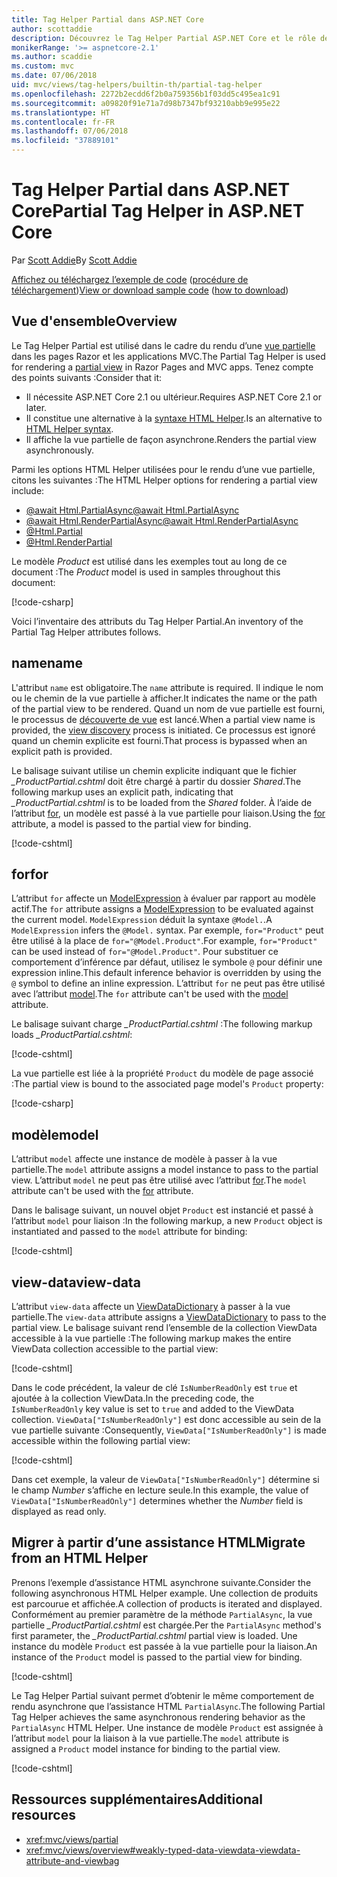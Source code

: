 ```yaml
---
title: Tag Helper Partial dans ASP.NET Core
author: scottaddie
description: Découvrez le Tag Helper Partial ASP.NET Core et le rôle de ses attributs dans le rendu d’une vue partielle.
monikerRange: '>= aspnetcore-2.1'
ms.author: scaddie
ms.custom: mvc
ms.date: 07/06/2018
uid: mvc/views/tag-helpers/builtin-th/partial-tag-helper
ms.openlocfilehash: 2272b2ecdd6f2b0a759356b1f03dd5c495ea1c91
ms.sourcegitcommit: a09820f91e71a7d98b7347bf93210abb9e995e22
ms.translationtype: HT
ms.contentlocale: fr-FR
ms.lasthandoff: 07/06/2018
ms.locfileid: "37889101"
---
```

# <a name="partial-tag-helper-in-aspnet-core"></a><span data-ttu-id="26321-103">Tag Helper Partial dans ASP.NET Core</span><span class="sxs-lookup"><span data-stu-id="26321-103">Partial Tag Helper in ASP.NET Core</span></span>

<span data-ttu-id="26321-104">Par [Scott Addie](https://github.com/scottaddie)</span><span class="sxs-lookup"><span data-stu-id="26321-104">By [Scott Addie](https://github.com/scottaddie)</span></span>

<span data-ttu-id="26321-105">[Affichez ou téléchargez l’exemple de code](https://github.com/aspnet/Docs/tree/master/aspnetcore/mvc/views/tag-helpers/built-in/samples) ([procédure de téléchargement](xref:tutorials/index#how-to-download-a-sample))</span><span class="sxs-lookup"><span data-stu-id="26321-105">[View or download sample code](https://github.com/aspnet/Docs/tree/master/aspnetcore/mvc/views/tag-helpers/built-in/samples) ([how to download](xref:tutorials/index#how-to-download-a-sample))</span></span>

## <a name="overview"></a><span data-ttu-id="26321-106">Vue d'ensemble</span><span class="sxs-lookup"><span data-stu-id="26321-106">Overview</span></span>

<span data-ttu-id="26321-107">Le Tag Helper Partial est utilisé dans le cadre du rendu d’une [vue partielle](xref:mvc/views/partial) dans les pages Razor et les applications MVC.</span><span class="sxs-lookup"><span data-stu-id="26321-107">The Partial Tag Helper is used for rendering a [partial view](xref:mvc/views/partial) in Razor Pages and MVC apps.</span></span> <span data-ttu-id="26321-108">Tenez compte des points suivants :</span><span class="sxs-lookup"><span data-stu-id="26321-108">Consider that it:</span></span>

* <span data-ttu-id="26321-109">Il nécessite ASP.NET Core 2.1 ou ultérieur.</span><span class="sxs-lookup"><span data-stu-id="26321-109">Requires ASP.NET Core 2.1 or later.</span></span>
* <span data-ttu-id="26321-110">Il constitue une alternative à la [syntaxe HTML Helper](xref:mvc/views/partial#reference-a-partial-view).</span><span class="sxs-lookup"><span data-stu-id="26321-110">Is an alternative to [HTML Helper syntax](xref:mvc/views/partial#reference-a-partial-view).</span></span>
* <span data-ttu-id="26321-111">Il affiche la vue partielle de façon asynchrone.</span><span class="sxs-lookup"><span data-stu-id="26321-111">Renders the partial view asynchronously.</span></span>

<span data-ttu-id="26321-112">Parmi les options HTML Helper utilisées pour le rendu d’une vue partielle, citons les suivantes :</span><span class="sxs-lookup"><span data-stu-id="26321-112">The HTML Helper options for rendering a partial view include:</span></span>

* [<span data-ttu-id="26321-113">@await Html.PartialAsync</span><span class="sxs-lookup"><span data-stu-id="26321-113">@await Html.PartialAsync</span></span>](/dotnet/api/microsoft.aspnetcore.mvc.rendering.htmlhelperpartialextensions.partialasync)
* [<span data-ttu-id="26321-114">@await Html.RenderPartialAsync</span><span class="sxs-lookup"><span data-stu-id="26321-114">@await Html.RenderPartialAsync</span></span>](/dotnet/api/microsoft.aspnetcore.mvc.rendering.htmlhelperpartialextensions.renderpartialasync)
* [@Html.Partial](/dotnet/api/microsoft.aspnetcore.mvc.rendering.htmlhelperpartialextensions.partial)
* [@Html.RenderPartial](/dotnet/api/microsoft.aspnetcore.mvc.rendering.htmlhelperpartialextensions.renderpartial)

<span data-ttu-id="26321-115">Le modèle *Product* est utilisé dans les exemples tout au long de ce document :</span><span class="sxs-lookup"><span data-stu-id="26321-115">The *Product* model is used in samples throughout this document:</span></span>

[!code-csharp[](samples/TagHelpersBuiltIn/Models/Product.cs)]

<span data-ttu-id="26321-116">Voici l’inventaire des attributs du Tag Helper Partial.</span><span class="sxs-lookup"><span data-stu-id="26321-116">An inventory of the Partial Tag Helper attributes follows.</span></span>

## <a name="name"></a><span data-ttu-id="26321-117">name</span><span class="sxs-lookup"><span data-stu-id="26321-117">name</span></span>

<span data-ttu-id="26321-118">L'attribut `name` est obligatoire.</span><span class="sxs-lookup"><span data-stu-id="26321-118">The `name` attribute is required.</span></span> <span data-ttu-id="26321-119">Il indique le nom ou le chemin de la vue partielle à afficher.</span><span class="sxs-lookup"><span data-stu-id="26321-119">It indicates the name or the path of the partial view to be rendered.</span></span> <span data-ttu-id="26321-120">Quand un nom de vue partielle est fourni, le processus de [découverte de vue](xref:mvc/views/overview#view-discovery) est lancé.</span><span class="sxs-lookup"><span data-stu-id="26321-120">When a partial view name is provided, the [view discovery](xref:mvc/views/overview#view-discovery) process is initiated.</span></span> <span data-ttu-id="26321-121">Ce processus est ignoré quand un chemin explicite est fourni.</span><span class="sxs-lookup"><span data-stu-id="26321-121">That process is bypassed when an explicit path is provided.</span></span>

<span data-ttu-id="26321-122">Le balisage suivant utilise un chemin explicite indiquant que le fichier *_ProductPartial.cshtml* doit être chargé à partir du dossier *Shared*.</span><span class="sxs-lookup"><span data-stu-id="26321-122">The following markup uses an explicit path, indicating that *_ProductPartial.cshtml* is to be loaded from the *Shared* folder.</span></span> <span data-ttu-id="26321-123">À l’aide de l’attribut [for](#for), un modèle est passé à la vue partielle pour liaison.</span><span class="sxs-lookup"><span data-stu-id="26321-123">Using the [for](#for) attribute, a model is passed to the partial view for binding.</span></span>

[!code-cshtml[](samples/TagHelpersBuiltIn/Pages/Product.cshtml?name=snippet_Name)]

## <a name="for"></a><span data-ttu-id="26321-124">for</span><span class="sxs-lookup"><span data-stu-id="26321-124">for</span></span>

<span data-ttu-id="26321-125">L’attribut `for` affecte un [ModelExpression](/dotnet/api/microsoft.aspnetcore.mvc.viewfeatures.modelexpression) à évaluer par rapport au modèle actif.</span><span class="sxs-lookup"><span data-stu-id="26321-125">The `for` attribute assigns a [ModelExpression](/dotnet/api/microsoft.aspnetcore.mvc.viewfeatures.modelexpression) to be evaluated against the current model.</span></span> <span data-ttu-id="26321-126">`ModelExpression` déduit la syntaxe `@Model.`.</span><span class="sxs-lookup"><span data-stu-id="26321-126">A `ModelExpression` infers the `@Model.` syntax.</span></span> <span data-ttu-id="26321-127">Par exemple, `for="Product"` peut être utilisé à la place de `for="@Model.Product"`.</span><span class="sxs-lookup"><span data-stu-id="26321-127">For example, `for="Product"` can be used instead of `for="@Model.Product"`.</span></span> <span data-ttu-id="26321-128">Pour substituer ce comportement d’inférence par défaut, utilisez le symbole `@` pour définir une expression inline.</span><span class="sxs-lookup"><span data-stu-id="26321-128">This default inference behavior is overridden by using the `@` symbol to define an inline expression.</span></span> <span data-ttu-id="26321-129">L’attribut `for` ne peut pas être utilisé avec l’attribut [model](#model).</span><span class="sxs-lookup"><span data-stu-id="26321-129">The `for` attribute can't be used with the [model](#model) attribute.</span></span>

<span data-ttu-id="26321-130">Le balisage suivant charge *_ProductPartial.cshtml* :</span><span class="sxs-lookup"><span data-stu-id="26321-130">The following markup loads *_ProductPartial.cshtml*:</span></span>

[!code-cshtml[](samples/TagHelpersBuiltIn/Pages/Product.cshtml?name=snippet_For)]

<span data-ttu-id="26321-131">La vue partielle est liée à la propriété `Product` du modèle de page associé :</span><span class="sxs-lookup"><span data-stu-id="26321-131">The partial view is bound to the associated page model's `Product` property:</span></span>

[!code-csharp[](samples/TagHelpersBuiltIn/Pages/Product.cshtml.cs?highlight=8)]

## <a name="model"></a><span data-ttu-id="26321-132">modèle</span><span class="sxs-lookup"><span data-stu-id="26321-132">model</span></span>

<span data-ttu-id="26321-133">L’attribut `model` affecte une instance de modèle à passer à la vue partielle.</span><span class="sxs-lookup"><span data-stu-id="26321-133">The `model` attribute assigns a model instance to pass to the partial view.</span></span> <span data-ttu-id="26321-134">L’attribut `model` ne peut pas être utilisé avec l’attribut [for](#for).</span><span class="sxs-lookup"><span data-stu-id="26321-134">The `model` attribute can't be used with the [for](#for) attribute.</span></span>

<span data-ttu-id="26321-135">Dans le balisage suivant, un nouvel objet `Product` est instancié et passé à l’attribut `model` pour liaison :</span><span class="sxs-lookup"><span data-stu-id="26321-135">In the following markup, a new `Product` object is instantiated and passed to the `model` attribute for binding:</span></span>

[!code-cshtml[](samples/TagHelpersBuiltIn/Pages/Product.cshtml?name=snippet_Model)]

## <a name="view-data"></a><span data-ttu-id="26321-136">view-data</span><span class="sxs-lookup"><span data-stu-id="26321-136">view-data</span></span>

<span data-ttu-id="26321-137">L’attribut `view-data` affecte un [ViewDataDictionary](/dotnet/api/microsoft.aspnetcore.mvc.viewfeatures.viewdatadictionary) à passer à la vue partielle.</span><span class="sxs-lookup"><span data-stu-id="26321-137">The `view-data` attribute assigns a [ViewDataDictionary](/dotnet/api/microsoft.aspnetcore.mvc.viewfeatures.viewdatadictionary) to pass to the partial view.</span></span> <span data-ttu-id="26321-138">Le balisage suivant rend l’ensemble de la collection ViewData accessible à la vue partielle :</span><span class="sxs-lookup"><span data-stu-id="26321-138">The following markup makes the entire ViewData collection accessible to the partial view:</span></span>

[!code-cshtml[](samples/TagHelpersBuiltIn/Pages/Product.cshtml?name=snippet_ViewData&highlight=5-)]

<span data-ttu-id="26321-139">Dans le code précédent, la valeur de clé `IsNumberReadOnly` est `true` et ajoutée à la collection ViewData.</span><span class="sxs-lookup"><span data-stu-id="26321-139">In the preceding code, the `IsNumberReadOnly` key value is set to `true` and added to the ViewData collection.</span></span> <span data-ttu-id="26321-140">`ViewData["IsNumberReadOnly"]` est donc accessible au sein de la vue partielle suivante :</span><span class="sxs-lookup"><span data-stu-id="26321-140">Consequently, `ViewData["IsNumberReadOnly"]` is made accessible within the following partial view:</span></span>

[!code-cshtml[](samples/TagHelpersBuiltIn/Pages/Shared/_ProductViewDataPartial.cshtml?highlight=5)]

<span data-ttu-id="26321-141">Dans cet exemple, la valeur de `ViewData["IsNumberReadOnly"]` détermine si le champ *Number* s’affiche en lecture seule.</span><span class="sxs-lookup"><span data-stu-id="26321-141">In this example, the value of `ViewData["IsNumberReadOnly"]` determines whether the *Number* field is displayed as read only.</span></span>

## <a name="migrate-from-an-html-helper"></a><span data-ttu-id="26321-142">Migrer à partir d’une assistance HTML</span><span class="sxs-lookup"><span data-stu-id="26321-142">Migrate from an HTML Helper</span></span>

<span data-ttu-id="26321-143">Prenons l’exemple d’assistance HTML asynchrone suivante.</span><span class="sxs-lookup"><span data-stu-id="26321-143">Consider the following asynchronous HTML Helper example.</span></span> <span data-ttu-id="26321-144">Une collection de produits est parcourue et affichée.</span><span class="sxs-lookup"><span data-stu-id="26321-144">A collection of products is iterated and displayed.</span></span> <span data-ttu-id="26321-145">Conformément au premier paramètre de la méthode `PartialAsync`, la vue partielle *_ProductPartial.cshtml* est chargée.</span><span class="sxs-lookup"><span data-stu-id="26321-145">Per the `PartialAsync` method's first parameter, the *_ProductPartial.cshtml* partial view is loaded.</span></span> <span data-ttu-id="26321-146">Une instance du modèle `Product` est passée à la vue partielle pour la liaison.</span><span class="sxs-lookup"><span data-stu-id="26321-146">An instance of the `Product` model is passed to the partial view for binding.</span></span>

[!code-cshtml[](samples/TagHelpersBuiltIn/Pages/Products.cshtml?name=snippet_HtmlHelper&highlight=3)]

<span data-ttu-id="26321-147">Le Tag Helper Partial suivant permet d’obtenir le même comportement de rendu asynchrone que l’assistance HTML `PartialAsync`.</span><span class="sxs-lookup"><span data-stu-id="26321-147">The following Partial Tag Helper achieves the same asynchronous rendering behavior as the `PartialAsync` HTML Helper.</span></span> <span data-ttu-id="26321-148">Une instance de modèle `Product` est assignée à l’attribut `model` pour la liaison à la vue partielle.</span><span class="sxs-lookup"><span data-stu-id="26321-148">The `model` attribute is assigned a `Product` model instance for binding to the partial view.</span></span>

[!code-cshtml[](samples/TagHelpersBuiltIn/Pages/Products.cshtml?name=snippet_TagHelper&highlight=3)]

## <a name="additional-resources"></a><span data-ttu-id="26321-149">Ressources supplémentaires</span><span class="sxs-lookup"><span data-stu-id="26321-149">Additional resources</span></span>

* <xref:mvc/views/partial>
* <xref:mvc/views/overview#weakly-typed-data-viewdata-viewdata-attribute-and-viewbag>